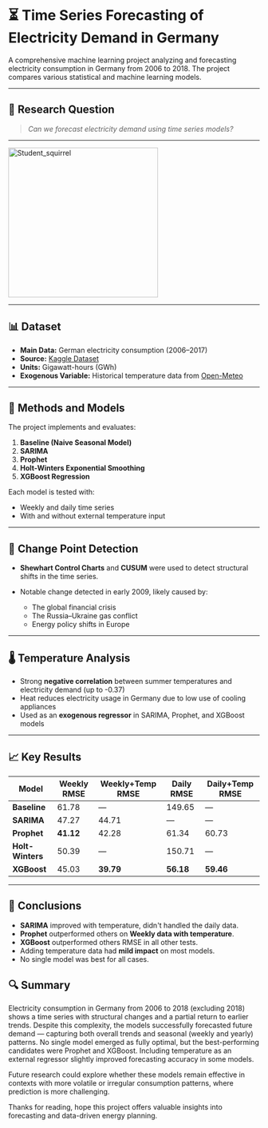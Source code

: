 # ⏳ Time Series Forecasting of Electricity Demand in Germany

A comprehensive machine learning project analyzing and forecasting electricity consumption in Germany from 2006 to 2018. The project compares various statistical and machine learning models.

---

## 📌 Research Question

> *Can we forecast electricity demand using time series models?*

---

<img src="https://github.com/user-attachments/assets/ad82f7c9-d288-4307-9bb6-26dae963e4f6" alt="Student_squirrel" width="300"/>

---

## 📊 Dataset
* **Main Data:** German electricity consumption (2006–2017)
* **Source:** [Kaggle Dataset](https://www.kaggle.com/datasets/mvianna10/germany-electricity-power-for-20062017)
* **Units:** Gigawatt-hours (GWh)
* **Exogenous Variable:** Historical temperature data from [Open-Meteo](https://open-meteo.com/en/docs/historical-weather-api)

---

## 🧠 Methods and Models

The project implements and evaluates:

1. **Baseline (Naive Seasonal Model)**
2. **SARIMA**
3. **Prophet**
4. **Holt-Winters Exponential Smoothing**
5. **XGBoost Regression**

Each model is tested with:

* Weekly and daily time series
* With and without external temperature input

---

## 🔬 Change Point Detection

* **Shewhart Control Charts** and **CUSUM** were used to detect structural shifts in the time series.
* Notable change detected in early 2009, likely caused by:

  * The global financial crisis
  * The Russia–Ukraine gas conflict
  * Energy policy shifts in Europe

---

## 🌡️ Temperature Analysis

* Strong **negative correlation** between summer temperatures and electricity demand (up to -0.37)
* Heat reduces electricity usage in Germany due to low use of cooling appliances
* Used as an **exogenous regressor** in SARIMA, Prophet, and XGBoost models

---

## 📈 Key Results

| Model            | Weekly RMSE | Weekly+Temp RMSE | Daily RMSE | Daily+Temp RMSE |
| ---------------- | ----------- | ---------------- | ---------- | --------------- |
| **Baseline**     | 61.78       | —                | 149.65     | —               |
| **SARIMA**       | 47.27       | 44.71            | —          | —               |
| **Prophet**      | **41.12**   | 42.28            | 61.34      | 60.73           |
| **Holt-Winters** | 50.39       | —                | 150.71     | —               |
| **XGBoost**      | 45.03       | **39.79**        | **56.18**  | **59.46**       |

---

## 🧾 Conclusions

* **SARIMA**  improved with temperature, didn't handled the daily data.
* **Prophet** outperformed others on **Weekly data with temperature**.
* **XGBoost** outperformed others RMSE in all other tests.
* Adding temperature data had **mild impact** on most models.
* No single model was best for all cases.

## 🔍 Summary
Electricity consumption in Germany from 2006 to 2018 (excluding 2018) shows a time series with structural changes and a partial return to earlier trends. Despite this complexity, the models successfully forecasted future demand — capturing both overall trends and seasonal (weekly and yearly) patterns. No single model emerged as fully optimal, but the best-performing candidates were Prophet and XGBoost. Including temperature as an external regressor slightly improved forecasting accuracy in some models.

Future research could explore whether these models remain effective in contexts with more volatile or irregular consumption patterns, where prediction is more challenging.

Thanks for reading, hope this project offers valuable insights into forecasting and data-driven energy planning.

